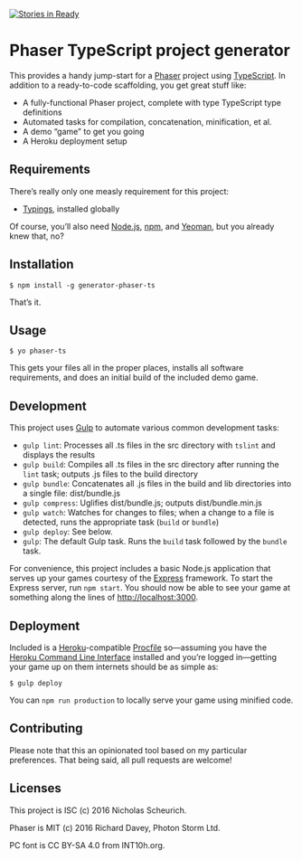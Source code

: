 [![Stories in Ready](https://badge.waffle.io/ngscheurich/generator-phaser-ts.png?label=ready&title=Ready)](https://waffle.io/ngscheurich/generator-phaser-ts)
# Phaser TypeScript project generator

This provides a handy jump-start for a [Phaser][1] project using [TypeScript][2].
In addition to a ready-to-code scaffolding, you get great stuff like:

- A fully-functional Phaser project, complete with type TypeScript type definitions
- Automated tasks for compilation, concatenation, minification, et al.
- A demo “game” to get you going
- A Heroku deployment setup

## Requirements

There’s really only one measly requirement for this project:

- [Typings][5], installed globally

Of course, you’ll also need [Node.js][3], [npm][4], and [Yeoman][11], but you
already knew that, no?

## Installation

    $ npm install -g generator-phaser-ts

That’s it.

## Usage

    $ yo phaser-ts
    
This gets your files all in the proper places, installs all software
requirements, and does an initial build of the included demo game.

## Development

This project uses [Gulp][6] to automate various common development tasks:

- `gulp lint`: Processes all .ts files in the src directory with `tslint` and
  displays the results
- `gulp build`: Compiles all .ts files in the src directory after running the
  `lint` task; outputs .js files to the build directory
- `gulp bundle`: Concatenates all .js files in the build and lib directories
  into a single file: dist/bundle.js
- `gulp compress`: Uglifies dist/bundle.js; outputs dist/bundle.min.js
- `gulp watch`: Watches for changes to files; when a change to a file is
  detected, runs the appropriate task (`build` or `bundle`)
- `gulp deploy`: See below.
- `gulp`: The default Gulp task. Runs the `build` task followed by the `bundle`
  task.

For convenience, this project includes a basic Node.js application that serves
up your games courtesy of the [Express][7] framework. To start the Express
server, run `npm start`. You should now be able to see your game at something
along the lines of [http://localhost:3000](http://localhost:3000).

## Deployment

Included is a [Heroku][8]-compatible [Procfile][9] so—assuming you have the
[Heroku Command Line Interface][9] installed and you’re logged in—getting
your game up on them internets should be as simple as:

    $ gulp deploy

You can `npm run production` to locally serve your game using minified code.

## Contributing

Please note that this an opinionated tool based on my particular preferences.
That being said, all pull requests are welcome!

## Licenses

This project is ISC (c) 2016 Nicholas Scheurich.

Phaser is MIT (c) 2016 Richard Davey, Photon Storm Ltd.

PC font is CC BY-SA 4.0 from INT10h.org.

[1]: http://phaser.io/
[2]: https://www.typescriptlang.org/
[3]: https://nodejs.org/en/
[4]: https://www.npmjs.com/
[5]: https://github.com/typings/typings
[6]: http://gulpjs.com/
[7]: https://expressjs.com/
[8]: https://www.heroku.com/
[9]: https://devcenter.heroku.com/articles/procfile
[10]: https://devcenter.heroku.com/articles/heroku-command-line
[11]: http://yeoman.io/
